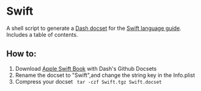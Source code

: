 # Swift
A shell script to generate a [Dash docset](https://github.com/Kapeli/Dash-User-Contributions) for the [Swift language guide](https://docs.swift.org/swift-book/LanguageGuide/TheBasics.html). Includes a table of contents.

## How to:

1. Download [Apple Swift Book](https://github.com/apple/swift-book) with Dash's Github Docsets
2. Rename the docset to "Swift",and change the string key in the Info.plist 
3. Compress your docset
  ` tar -czf Swift.tgz Swift.docset`
